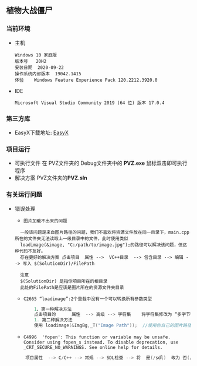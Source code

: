 ## 植物大战僵尸

### 当前环境

* 主机

  ```
  Windows 10 家庭版
  版本号	20H2  
  安装日期	2020-09-22  
  操作系统内部版本	19042.1415
  体验	Windows Feature Experience Pack 120.2212.3920.0
  ```

* IDE 

  ```
  Microsoft Visual Studio Community 2019 (64 位) 版本 17.0.4
  ```

### 第三方库

* EasyX下载地址: [EasyX](https://easyx.cn/) 


### 项目运行

* 可执行文件  在 PVZ文件夹的 Debug文件夹中的 **PVZ.exe** 鼠标双击即可执行程序
* 解决方案    PVZ文件夹的**PVZ.sln** 

### 有关运行问题
* 错误处理

  * `图片加载不出来的问题`
  ```
    一般该问题是来自图片路径的问题，我们不喜欢将资源文件放在同一目录下，main.cpp所在的文件夹无法读取上一级目录中的文件，此时使用类似
    loadimage(&image, "C:/path/to/image.jpg");的路径可以解决该问题，但这种代码不友好。
    存在更好的解决方案 点击项目  属性 -->  VC++目录  --> 包含目录 --> 编辑 --> 写入 $(SolutionDir)/FilePath   
    
    注意
    $(SolutionDir) 是指你项目所在的根目录
    此处的FilePath是应该是图片所在的资源文件夹目录

  ```

  * `C2665 “loadimage”:2个重载中没有一个可以转换所有参数类型`

    ```c++
        1、第一种解决方法 
        点击项目的      属性  --> 高级 --> 字符集    将字符集修改为 “多字节字符集”
        1. 第二种解决方法
        使用 loadimage(&ImgBg,_T("Image Path"));  //使用你自己的图片路径
    ```
  
  * `C4996	'fopen': This function or variable may be unsafe. Consider using fopen_s instead. To disable deprecation, use _CRT_SECURE_NO_WARNINGS. See online help for details.`
 
   ```c++
       项目属性  --> C/C++ --> 常规 --> SDL检查 --> 将  是(/sdl)  改为 否(/sdl-)
    ```